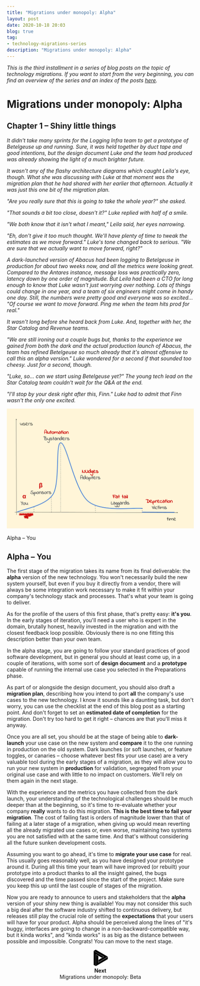 ```yaml
---
title: "Migrations under monopoly: Alpha"
layout: post
date: 2020-10-18 20:03
blog: true
tag:
- technology-migrations-series
description: "Migrations under monopoly: Alpha"
---
```


_This is the third installment in a series of blog posts on the topic of technology migrations. If you want to start from the very beginning, you can find an overview of the series and an index of the posts [here](http://poros.github.io/the-technology-migrations-series/)._

# Migrations under monopoly: Alpha

## Chapter 1 – Shiny little things

_It didn't take many sprints for the Logging Infra team to get a prototype of Betelgeuse up and running. Sure, it was held together by duct tape and good intentions, but the design document Luke and the team had produced was already showing the light of a much brighter future._

_It wasn't any of the flashy architecture diagrams which caught Leila's eye, though. What she was discussing with Luke at that moment was the migration plan that he had shared with her earlier that afternoon. Actually it was just this one bit of the migration plan._

_"Are you really sure that this is going to take the whole year?" she asked._

_"That sounds a bit too close, doesn't it?" Luke replied with half of a smile._

_"We both know that it isn't what I meant," Leila said, her eyes narrowing._

_"Eh, don't give it too much thought. We'll have plenty of time to tweak the estimates as we move forward." Luke's tone changed back to serious. "We are sure that we actually want to move forward, right?"_

_A dark-launched version of Abacus had been logging to Betelgeuse in production for about two weeks now, and all the metrics were looking great. Compared to the Antares instance, message loss was practically zero, latency down by one order of magnitude. But Leila had been a CTO for long enough to know that Luke wasn't just worrying over nothing. Lots of things could change in one year, and a team of six engineers might come in handy one day. Still, the numbers were pretty good and everyone was so excited… "Of course we want to move forward. Ping me when the team hits prod for real."_

_It wasn't long before she heard back from Luke. And, together with her, the Star Catalog and Revenue teams._

_"We are still ironing out a couple bugs but, thanks to the experience we gained from both the dark and the actual production launch of Abacus, the team has refined Betelgeuse so much already that it's almost offensive to call this an alpha version." Luke wondered for a second if that sounded too cheesy. Just for a second, though._

_"Luke, so… can we start using Betelgeuse yet?" The young tech lead on the Star Catalog team couldn't wait for the Q&A at the end._

_"I'll stop by your desk right after this, Finn." Luke had to admit that Finn wasn't the only one excited._

![Alpha](/assets/images/migrations_under_monopoly_1.png)
<figcaption class="caption">Alpha – You</figcaption>

## Alpha – You

The first stage of the migration takes its name from its final deliverable: the **alpha** version of the new technology. You won't necessarily build the new system yourself, but even if you buy it directly from a vendor, there will always be some integration work necessary to make it fit within your company's technology stack and processes. That's what your team is going to deliver.

As for the profile of the users of this first phase, that's pretty easy: **it's you**. In the early stages of iteration, you'll need a user who is expert in the domain, brutally honest, heavily invested in the migration and with the closest feedback loop possible. Obviously there is no one fitting this description better than your own team.

In the alpha stage, you are going to follow your standard practices of good software development, but in general you should at least come up, in a couple of iterations, with some sort of **design document** and a **prototype** capable of running the internal use case you selected in the Preparations phase.

As part of or alongside the design document, you should also draft a **migration plan**, describing how you intend to port **all** the company's use cases to the new technology. I know it sounds like a daunting task, but don't worry, you can use the checklist at the end of this blog post as a starting point. And don't forget to set an **estimated date of completion** for the migration. Don't try too hard to get it right – chances are that you'll miss it anyway.

Once you are all set, you should be at the stage of being able to **dark-launch** your use case on the new system and **compare** it to the one running in production on the old system. Dark launches (or soft launches, or feature toggles, or canaries – choose whatever best fits your use case) are a very valuable tool during the early stages of a migration, as they will allow you to run your new system in **production** for validation, segregated from your original use case and with little to no impact on customers. We'll rely on them again in the next stage.

With the experience and the metrics you have collected from the dark launch, your understanding of the technological challenges should be much deeper than at the beginning, so it's time to re-evaluate whether your company **really** wants to do this migration. **This is the best time to fail your migration**. The cost of failing fast is orders of magnitude lower than that of failing at a later stage of a migration, when giving up would mean reverting all the already migrated use cases or, even worse, maintaining two systems you are not satisfied with at the same time. And that's without considering all the future sunken development costs.

Assuming you want to go ahead, it's time to **migrate your use case** for real. This usually goes reasonably well, as you have designed your prototype around it. During all this time your team will have improved (or rebuilt) your prototype into a product thanks to all the insight gained, the bugs discovered and the time passed since the start of the project. Make sure you keep this up until the last couple of stages of the migration.

Now you are ready to announce to users and stakeholders that the **alpha** version of your shiny new thing is available! You may not consider this such a big deal after the software industry shifted to continuous delivery, but releases still play the crucial role of setting the **expectations** that your users will have for your product. Alpha should be perceived along the lines of "it's buggy, interfaces are going to change in a non-backward-compatible way, but it kinda works", and "kinda works" is as big as the distance between possible and impossible. Congrats! You can move to the next stage.

<div align="center">
<a href="http://poros.github.io/mum-beta/">
<img src="/assets/images/next.png" alt="Next">
</a>
<b><figcaption class="caption">Next</figcaption></b>
<figcaption class="caption">Migrations under monopoly: Beta</figcaption>
</div>
